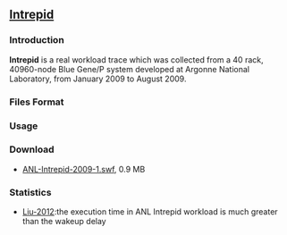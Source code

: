 [Intrepid](http://www.cs.huji.ac.il/labs/parallel/workload/l_anl_int/)
---


### Introduction

**Intrepid** is a real workload trace which was collected from a 40 rack, 40960-node Blue Gene/P system developed at Argonne National Laboratory, from January 2009 to August 2009. 


### Files Format

### Usage

### Download
- [ANL-Intrepid-2009-1.swf](http://www.cs.huji.ac.il/labs/parallel/workload/l_anl_int/ANL-Intrepid-2009-1.swf.gz), 0.9 MB 


### Statistics
- [Liu-2012](http://ieeexplore.ieee.org/xpl/abstractCitations.jsp?arnumber=6427509&tag=1):the execution time in ANL Intrepid workload is much greater than the wakeup delay

